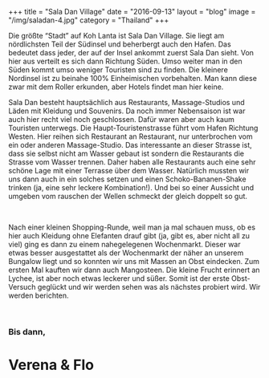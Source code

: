 +++
title = "Sala Dan Village"
date = "2016-09-13"
layout = "blog"
image = "/img/saladan-4.jpg"
category = "Thailand"
+++

Die größte “Stadt” auf Koh Lanta ist Sala Dan Village. Sie liegt am nördlichsten Teil der Südinsel und beherbergt auch den Hafen. Das bedeutet dass jeder, der auf der Insel ankommt zuerst Sala Dan sieht. Von hier aus verteilt es sich dann Richtung Süden. Umso weiter man in den Süden kommt umso weniger Touristen sind zu finden. Die kleinere Nordinsel ist zu beinahe 100% Einheimischen vorbehalten. Man kann diese zwar mit dem Roller erkunden, aber Hotels findet man hier keine.

<!--more-->


Sala Dan besteht hauptsächlich aus Restaurants, Massage-Studios und Läden mit Kleidung und Souvenirs. Da noch immer Nebensaison ist war auch hier recht viel noch geschlossen. Dafür waren aber auch kaum Touristen unterwegs. Die Haupt-Touristenstrasse führt vom Hafen Richtung Westen. Hier reihen sich Restaurant an Restaurant, nur unterbrochen vom ein oder anderen Massage-Studio. Das interessante an dieser Strasse ist, dass sie selbst nicht am Wasser gebaut ist sondern die Restaurants die Strasse vom Wasser trennen. Daher haben alle Restaurants auch eine sehr schöne Lage mit einer Terrasse über dem Wasser. Natürlich mussten wir uns dann auch in ein solches setzen und einen Schoko-Bananen-Shake trinken (ja, eine sehr leckere Kombination!). Und bei so einer Aussicht und umgeben vom rauschen der Wellen schmeckt der gleich doppelt so gut.

<div class="blog-post-gallery">
<img src="/img/saladan-1.jpg" alt="">
<img src="/img/saladan-2.jpg" alt="">
<img src="/img/saladan-3.jpg" alt="">
<img src="/img/saladan-4.jpg" alt="">
<img src="/img/saladan-5.jpg" alt="">
<img src="/img/saladan-6.jpg" alt="">
<img src="/img/saladan-7.jpg" alt="">
<img src="/img/saladan-8.jpg" alt="">
<img src="/img/saladan-9.jpg" alt="">
<img src="/img/saladan-10.jpg" alt="">
</div>

Nach einer kleinen Shopping-Runde, weil man ja mal schauen muss, ob es hier auch Kleidung ohne Elefanten drauf gibt (ja, gibt es, aber nicht all zu viel) ging es dann zu einem nahegelegenen Wochenmarkt. Dieser war etwas besser ausgestattet als der Wochenmarkt der näher an unserem Bungalow liegt und so konnten wir uns mit Massen an Obst eindecken. Zum ersten Mal kauften wir dann auch Mangosteen. Die kleine Frucht erinnert an Lychee, ist aber noch etwas leckerer und süßer. Somit ist der erste Obst-Versuch geglückt und wir werden sehen was als nächstes probiert wird. Wir werden berichten.

<div class="blog-post-gallery">
<img src="/img/koh-lanta-1.jpg" alt="">
<img src="/img/koh-lanta-10.jpg" alt="">
<img src="/img/koh-lanta-11.jpg" alt="">
<img src="/img/koh-lanta-12.jpg" alt="">
<img src="/img/koh-lanta-13.jpg" alt="">
<img src="/img/koh-lanta-14.jpg" alt="">
<img src="/img/koh-lanta-15.jpg" alt="">
<img src="/img/koh-lanta-16.jpg" alt="">
<img src="/img/koh-lanta-17.jpg" alt="">
<img src="/img/koh-lanta-18.jpg" alt="">
<img src="/img/koh-lanta-19.jpg" alt="">
<img src="/img/koh-lanta-20.jpg" alt="">
</div>

### Bis dann,

<h1 class="signature">Verena & Flo</h1>

